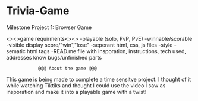 # Trivia-Game
Milestone Project 1: Browser Game

<><>game requirments<><>
-playable (solo, PvP, PvE)
-winnable/scorable
-visible display score/"win","lose"
-seperant html, css, js files
-style
-sematic html tags
-READ.me file with insporation, instructions,
    tech used, addresses know bugs/unfinished parts


                @@@ About the game @@@
This game is being made to complete a time sensitve project.
I thought of it while watching Tiktiks and thought I could use 
the video I saw as insporation and make it into a playable 
game with a twist!